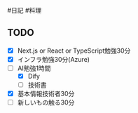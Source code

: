 #日記 #料理 

## TODO
- [x] Next.js or React or TypeScript勉強30分
- [x] インフラ勉強30分(Azure)
- [ ] AI勉強1時間
	- [x] Dify
	- [ ] 技術書
- [x] 基本情報技術者30分
- [ ] 新しいもの触る30分

